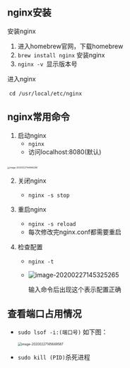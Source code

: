 ## nginx安装

安装nginx

1. 进入homebrew官网，下载homebrew
2. `brew install nginx` 安装nginx
3. `nginx -v `显示版本号

进入nginx

​	`cd /usr/local/etc/nginx`

## nginx常用命令

1. 启动nginx
   - `nginx`
   - 访问localhost:8080(默认)

​	<img src="C:\Users\Administrator\Desktop\notes\nginx\nginx安装及常用命令.assets\image-20200227144846296.png" alt="image-20200227144846296" style="zoom:33%;" />

2. 关闭nginx

   - `nginx -s stop`

3. 重启nginx

   - `nginx -s reload`
   - 每次修改完nginx.conf都需要重启

4. 检查配置

   - `nginx -t`

   - ![image-20200227145325265](C:\Users\Administrator\Desktop\notes\nginx\nginx安装及常用命令.assets\image-20200227145325265.png)

     输入命令后出现这个表示配置正确
## 查看端口占用情况
- `sudo lsof -i:(端口号)` 如下图：

  <img src="C:\Users\Administrator\Desktop\notes\nginx\nginx安装及常用命令.assets\image-20200227145649587.png" alt="image-20200227145649587" style="zoom:50%;" />

- `sudo kill (PID)`杀死进程